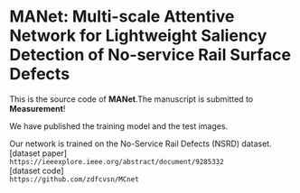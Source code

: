 # MANet: Multi-scale Attentive Network for Lightweight Saliency Detection of No-service Rail Surface Defects
This is the source code of **MANet**.The manuscript is submitted to **Measurement**!

We have published the training model and the test images.  

Our network is trained on the No-Service Rail Defects (NSRD) dataset.  
[dataset paper]  
    `https://ieeexplore.ieee.org/abstract/document/9285332`  
[dataset code]  
    `https://github.com/zdfcvsn/MCnet`  
